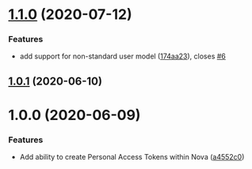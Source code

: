 # [1.1.0](https://github.com/JeffBeltran/sanctum-tokens/compare/v1.0.1...v1.1.0) (2020-07-12)


### Features

* add support for non-standard user model ([174aa23](https://github.com/JeffBeltran/sanctum-tokens/commit/174aa23445cfce0888ecc2e650a0f40181192d9e)), closes [#6](https://github.com/JeffBeltran/sanctum-tokens/issues/6)

## [1.0.1](https://github.com/JeffBeltran/sanctum-tokens/compare/v1.0.0...v1.0.1) (2020-06-10)

# 1.0.0 (2020-06-09)


### Features

* Add ability to create Personal Access Tokens within Nova ([a4552c0](https://github.com/JeffBeltran/sanctum-tokens/commit/a4552c0277cc30fc404127dc73aa51ce4a723a55))
